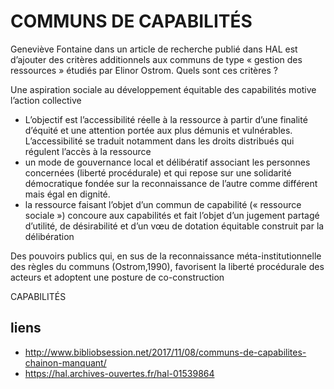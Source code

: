 # COMMUNS DE CAPABILITÉS

Geneviève Fontaine dans un article de recherche publié dans HAL est d’ajouter des critères additionnels aux communs de type « gestion des ressources » étudiés par Elinor Ostrom. Quels sont ces critères ?

Une aspiration sociale au développement équitable des capabilités motive l’action collective 

- L’objectif est l’accessibilité réelle à la ressource à partir d’une finalité d’équité et une attention portée aux plus démunis et vulnérables. L’accessibilité se traduit notamment dans les droits distribués qui régulent l’accès à la ressource
- un mode de gouvernance local et délibératif associant les personnes concernées (liberté procédurale) et qui repose sur une solidarité démocratique fondée sur la reconnaissance de l’autre comme différent mais égal en dignité.
- la ressource faisant l’objet d’un commun de capabilité (« ressource sociale ») concoure aux capabilités et fait l’objet d’un jugement partagé d’utilité, de désirabilité et d’un vœu de dotation équitable construit par la délibération

Des pouvoirs publics qui, en sus de la reconnaissance méta-institutionnelle des règles du communs (Ostrom,1990), favorisent la liberté procédurale des acteurs et adoptent une posture de co-construction

CAPABILITÉS

## liens

- http://www.bibliobsession.net/2017/11/08/communs-de-capabilites-chainon-manquant/
- https://hal.archives-ouvertes.fr/hal-01539864
